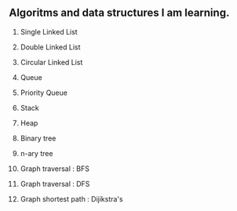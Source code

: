 ## Algoritms and data structures I am learning.

1) Single Linked List

2) Double Linked List

3) Circular Linked List

4) Queue

5) Priority Queue

6) Stack

7) Heap

8) Binary tree

9) n-ary tree

10) Graph traversal : BFS

11) Graph traversal : DFS

12) Graph shortest path : Dijikstra's

